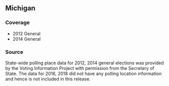 ## Michigan

### Coverage

- 2012 General
- 2014 General

### Source

State-wide polling place data for 2012, 2014 general elections was provided by the Voting Information Project with permission from the Secretary of State. The data for 2016, 2018 did not have any polling location information and hence is not included in this release.